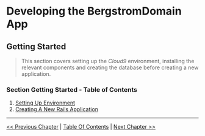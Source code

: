 # Developing the BergstromDomain App #


## Getting Started ##
> This section covers setting up the *Cloud9* environment, installing the relevant components and creating the database before creating a new application.


### Section Getting Started - Table of Contents ###
1. [Setting Up Environment](../section_1_getting_started/1_1_setting_up_environment.md)
2. [Creating A New Rails Application](../section_1_getting_started/1_2_creating_a_new_rails_application.md)


----------
[<< Previous Chapter](../developing_the_bergstromdomain_app.md) | 
[Table Of Contents](../developing_the_bergstromdomain_app.md) | 
[Next Chapter >>](../section_1_getting_started/1_1_setting_up_environment.md)